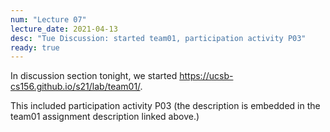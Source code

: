 ```yaml
---
num: "Lecture 07"
lecture_date: 2021-04-13
desc: "Tue Discussion: started team01, participation activity P03"
ready: true
---
```


In discussion section tonight, we started <https://ucsb-cs156.github.io/s21/lab/team01/>.

This included participation activity P03 (the description is embedded in the team01 assignment description linked above.)

